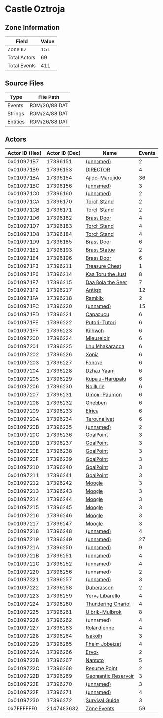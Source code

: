 # Castle Oztroja

## Zone Information

| Field        |   Value |
|--------------|---------|
| Zone ID      |     151 |
| Total Actors |      69 |
| Total Events |     411 |

## Source Files

| Type     | File Path     |
|----------|---------------|
| Events   | ROM/20/88.DAT |
| Strings  | ROM/24/88.DAT |
| Entities | ROM/26/88.DAT |

## Actors

| Actor ID (Hex)   |   Actor ID (Dec) | Name                                                             |   Events |
|------------------|------------------|------------------------------------------------------------------|----------|
| 0x010971B7       |         17396151 | [(unnamed)](./17396151.md)                                       |        2 |
| 0x010971B9       |         17396153 | [DIRECTOR](./17396153%20-%20DIRECTOR.md)                         |        4 |
| 0x010971BA       |         17396154 | [Ajido-Marujido](./17396154%20-%20Ajido-Marujido.md)             |       36 |
| 0x010971BC       |         17396156 | [(unnamed)](./17396156.md)                                       |        3 |
| 0x010971C0       |         17396160 | [(unnamed)](./17396160.md)                                       |        2 |
| 0x010971CA       |         17396170 | [Torch Stand](./17396170%20-%20Torch%20Stand.md)                 |        2 |
| 0x010971CB       |         17396171 | [Torch Stand](./17396171%20-%20Torch%20Stand.md)                 |        2 |
| 0x010971D6       |         17396182 | [Brass Door](./17396182%20-%20Brass%20Door.md)                   |        4 |
| 0x010971D7       |         17396183 | [Torch Stand](./17396183%20-%20Torch%20Stand.md)                 |        4 |
| 0x010971D8       |         17396184 | [Torch Stand](./17396184%20-%20Torch%20Stand.md)                 |        4 |
| 0x010971D9       |         17396185 | [Brass Door](./17396185%20-%20Brass%20Door.md)                   |        6 |
| 0x010971E1       |         17396193 | [Brass Statue](./17396193%20-%20Brass%20Statue.md)               |        2 |
| 0x010971E4       |         17396196 | [Brass Door](./17396196%20-%20Brass%20Door.md)                   |        6 |
| 0x010971F3       |         17396211 | [Treasure Chest](./17396211%20-%20Treasure%20Chest.md)           |        1 |
| 0x010971F6       |         17396214 | [Kaa Toru the Just](./17396214%20-%20Kaa%20Toru%20the%20Just.md) |        8 |
| 0x010971F7       |         17396215 | [Daa Bola the Seer](./17396215%20-%20Daa%20Bola%20the%20Seer.md) |        7 |
| 0x010971F9       |         17396217 | [Antiqix](./17396217%20-%20Antiqix.md)                           |       12 |
| 0x010971FA       |         17396218 | [Ramblix](./17396218%20-%20Ramblix.md)                           |        2 |
| 0x010971FC       |         17396220 | [(unnamed)](./17396220.md)                                       |       15 |
| 0x010971FD       |         17396221 | [Capacucu](./17396221%20-%20Capacucu.md)                         |        6 |
| 0x010971FE       |         17396222 | [Putori-Tutori](./17396222%20-%20Putori-Tutori.md)               |        6 |
| 0x010971FF       |         17396223 | [Kilhwch](./17396223%20-%20Kilhwch.md)                           |        6 |
| 0x01097200       |         17396224 | [Mieuseloir](./17396224%20-%20Mieuseloir.md)                     |        6 |
| 0x01097201       |         17396225 | [Lhu Mhakaracca](./17396225%20-%20Lhu%20Mhakaracca.md)           |        6 |
| 0x01097202       |         17396226 | [Xonia](./17396226%20-%20Xonia.md)                               |        6 |
| 0x01097203       |         17396227 | [Fonove](./17396227%20-%20Fonove.md)                             |        6 |
| 0x01097204       |         17396228 | [Dzhau Yaam](./17396228%20-%20Dzhau%20Yaam.md)                   |        6 |
| 0x01097205       |         17396229 | [Kupalu-Harupalu](./17396229%20-%20Kupalu-Harupalu.md)           |        6 |
| 0x01097206       |         17396230 | [Noillurie](./17396230%20-%20Noillurie.md)                       |        6 |
| 0x01097207       |         17396231 | [Umon-Paumon](./17396231%20-%20Umon-Paumon.md)                   |        6 |
| 0x01097208       |         17396232 | [Ghebben](./17396232%20-%20Ghebben.md)                           |        6 |
| 0x01097209       |         17396233 | [Elrica](./17396233%20-%20Elrica.md)                             |        6 |
| 0x0109720A       |         17396234 | [Terounalivet](./17396234%20-%20Terounalivet.md)                 |        6 |
| 0x0109720B       |         17396235 | [(unnamed)](./17396235.md)                                       |        2 |
| 0x0109720C       |         17396236 | [GoalPoint](./17396236%20-%20GoalPoint.md)                       |        3 |
| 0x0109720D       |         17396237 | [GoalPoint](./17396237%20-%20GoalPoint.md)                       |        3 |
| 0x0109720E       |         17396238 | [GoalPoint](./17396238%20-%20GoalPoint.md)                       |        3 |
| 0x0109720F       |         17396239 | [GoalPoint](./17396239%20-%20GoalPoint.md)                       |        3 |
| 0x01097210       |         17396240 | [GoalPoint](./17396240%20-%20GoalPoint.md)                       |        3 |
| 0x01097211       |         17396241 | [GoalPoint](./17396241%20-%20GoalPoint.md)                       |        3 |
| 0x01097212       |         17396242 | [Moogle](./17396242%20-%20Moogle.md)                             |        3 |
| 0x01097213       |         17396243 | [Moogle](./17396243%20-%20Moogle.md)                             |        3 |
| 0x01097214       |         17396244 | [Moogle](./17396244%20-%20Moogle.md)                             |        3 |
| 0x01097215       |         17396245 | [Moogle](./17396245%20-%20Moogle.md)                             |        3 |
| 0x01097216       |         17396246 | [Moogle](./17396246%20-%20Moogle.md)                             |        3 |
| 0x01097217       |         17396247 | [Moogle](./17396247%20-%20Moogle.md)                             |        3 |
| 0x01097218       |         17396248 | [(unnamed)](./17396248.md)                                       |        4 |
| 0x01097219       |         17396249 | [(unnamed)](./17396249.md)                                       |       27 |
| 0x0109721A       |         17396250 | [(unnamed)](./17396250.md)                                       |        9 |
| 0x0109721B       |         17396251 | [(unnamed)](./17396251.md)                                       |        4 |
| 0x0109721C       |         17396252 | [(unnamed)](./17396252.md)                                       |        4 |
| 0x01097220       |         17396256 | [(unnamed)](./17396256.md)                                       |        2 |
| 0x01097221       |         17396257 | [(unnamed)](./17396257.md)                                       |        3 |
| 0x01097222       |         17396258 | [Duberasson](./17396258%20-%20Duberasson.md)                     |        2 |
| 0x01097223       |         17396259 | [Yerva Libarello](./17396259%20-%20Yerva%20Libarello.md)         |        4 |
| 0x01097224       |         17396260 | [Thundering Chariot](./17396260%20-%20Thundering%20Chariot.md)   |        4 |
| 0x01097225       |         17396261 | [Ulbrik-Mulbrok](./17396261%20-%20Ulbrik-Mulbrok.md)             |        8 |
| 0x01097226       |         17396262 | [(unnamed)](./17396262.md)                                       |        4 |
| 0x01097227       |         17396263 | [Rolandienne](./17396263%20-%20Rolandienne.md)                   |        4 |
| 0x01097228       |         17396264 | [Isakoth](./17396264%20-%20Isakoth.md)                           |        3 |
| 0x01097229       |         17396265 | [Fhelm Jobeizat](./17396265%20-%20Fhelm%20Jobeizat.md)           |        4 |
| 0x0109722A       |         17396266 | [Ervok](./17396266%20-%20Ervok.md)                               |        2 |
| 0x0109722B       |         17396267 | [Nantoto](./17396267%20-%20Nantoto.md)                           |        5 |
| 0x0109722C       |         17396268 | [Resume Point](./17396268%20-%20Resume%20Point.md)               |        2 |
| 0x0109722D       |         17396269 | [Geomantic Reservoir](./17396269%20-%20Geomantic%20Reservoir.md) |        3 |
| 0x0109722E       |         17396270 | [(unnamed)](./17396270.md)                                       |        3 |
| 0x0109722F       |         17396271 | [(unnamed)](./17396271.md)                                       |        4 |
| 0x01097230       |         17396272 | [Survival Guide](./17396272%20-%20Survival%20Guide.md)           |        3 |
| 0x7FFFFFF0       |       2147483632 | [Zone Events](./Zone%20Events.md)                                |       59 |